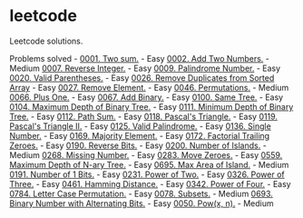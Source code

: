 # leetcode
Leetcode solutions.

Problems solved -
[0001. Two sum.](https://leetcode.com/problems/two-sum/) - Easy
[0002. Add Two Numbers.](https://leetcode.com/problems/add-two-numbers/) - Medium
[0007. Reverse Integer.](https://leetcode.com/problems/reverse-integer/) - Easy
[0009. Palindrome Number.](https://leetcode.com/problems/palindrome-number/) - Easy
[0020. Valid Parentheses.](https://leetcode.com/problems/valid-parentheses/) - Easy
[0026. Remove Duplicates from Sorted Array](https://leetcode.com/problems/remove-duplicates-from-sorted-array/) - Easy
[0027. Remove Element.](https://leetcode.com/problems/remove-element/) - Easy
[0046. Permutations.](https://leetcode.com/problems/permutations/) - Medium
[0066. Plus One.](https://leetcode.com/problems/plus-one/) - Easy
[0067. Add Binary.](https://leetcode.com/problems/add-binary/) - Easy
[0100. Same Tree.](https://leetcode.com/problems/same-tree/) - Easy
[0104. Maximum Depth of Binary Tree.](https://leetcode.com/problems/maximum-depth-of-binary-tree/) - Easy
[0111. Minimum Depth of Binary Tree.](https://leetcode.com/problems/minimum-depth-of-binary-tree/) - Easy
[0112. Path Sum.](https://leetcode.com/problems/path-sum/) - Easy
[0118. Pascal's Triangle.](https://leetcode.com/problems/pascals-triangle/) - Easy
[0119. Pascal's Triangle II.](https://leetcode.com/problems/pascals-triangle-ii/) - Easy
[0125. Valid Palindrome.](https://leetcode.com/problems/valid-palindrome/) - Easy
[0136. Single Number.](https://leetcode.com/problems/single-number/) - Easy
[0169. Majority Element.](https://leetcode.com/problems/majority-element/) - Easy
[0172. Factorial Trailing Zeroes.](https://leetcode.com/problems/factorial-trailing-zeroes/) - Easy
[0190. Reverse Bits.](https://leetcode.com/problems/reverse-bits/) - Easy
[0200. Number of Islands.](https://leetcode.com/problems/number-of-islands/) - Medium
[0268. Missing Number.](https://leetcode.com/problems/missing-number/) - Easy
[0283. Move Zeroes.](https://leetcode.com/problems/move-zeroes/) - Easy
[0559. Maximum Depth of N-ary Tree.](https://leetcode.com/problems/maximum-depth-of-n-ary-tree/) - Easy
[0695. Max Area of Island.](https://leetcode.com/problems/max-area-of-island/) - Medium
[0191. Number of 1 Bits.](https://leetcode.com/problems/number-of-1-bits/) - Easy
[0231. Power of Two.](https://leetcode.com/problems/power-of-two/) - Easy
[0326. Power of Three.](https://leetcode.com/problems/power-of-three/) - Easy
[0461. Hamming Distance.](https://leetcode.com/problems/hamming-distance/) - Easy
[0342. Power of Four.](https://leetcode.com/problems/power-of-four/) - Easy
[0784. Letter Case Permutation.](https://leetcode.com/problems/letter-case-permutation/) - Easy
[0078. Subsets.](https://leetcode.com/problems/subsets/) - Medium
[0693. Binary Number with Alternating Bits.](https://leetcode.com/problems/binary-number-with-alternating-bits/) - Easy
[0050. Pow(x, n).](https://leetcode.com/problems/powx-n/) - Medium
